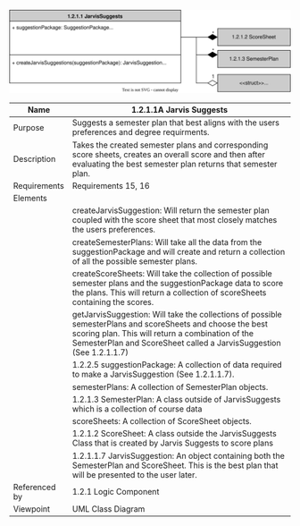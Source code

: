![Jarvis Suggests Structure Chart](TeamTwoFiles/JarvisSuggestClass.drawio.svg)

| Name | 1.2.1.1A Jarvis Suggests |
| ----------- | ----------- |
| Purpose | Suggests a semester plan that best aligns with the users preferences and degree requirments. |
| Description | Takes the created semester plans and corresponding score sheets, creates an overall score and then after evaluating the best semester plan returns that semester plan.  |
| Requirements | Requirements 15, 16 |
| Elements 
|  | createJarvisSuggestion: Will return the semester plan coupled with the score sheet that most closely matches the users preferences. |
|  | createSemesterPlans: Will take all the data from the suggestionPackage and will create and return a collection of all the possible semester plans.|
|  | createScoreSheets: Will take the collection of possible semester plans and the suggestionPackage data to score the plans. This will return a collection of scoreSheets containing the scores. |
|  | getJarvisSuggestion: Will take the collections of possible semesterPlans and scoreSheets and choose the best scoring plan. This will return a combination of the SemesterPlan and ScoreSheet called a JarvisSuggestion (See 1.2.1.1.7)|
|  | 1.2.2.5 suggestionPackage: A collection of data required to make a JarvisSuggestion (See 1.2.1.1.7).|
|  | semesterPlans: A collection of SemesterPlan objects.|
|  | 1.2.1.3 SemesterPlan: A class outside of JarvisSuggests which is a collection of course data |
|  | scoreSheets: A collection of ScoreSheet objects.|
|  | 1.2.1.2 ScoreSheet: A class outside the JarvisSuggests Class that is created by Jarvis Suggests to score plans|
|  | 1.2.1.1.7 JarvisSuggestion: An object containing both the SemesterPlan and ScoreSheet. This is the best plan that will be presented to the user later.|
| Referenced by | 1.2.1 Logic Component  |
| Viewpoint | UML Class Diagram |
